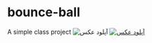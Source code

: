 # bounce-ball
A simple class project
<img src="" border="0" alt="آپلود عکس" />
<a href="https://uupload.ir/view/captuujire_f19f.png" target="_blank"><img src="https://s8.uupload.ir/files/captuujire_f19f_thumb.png" border="0" alt="آپلود عکس" /></a>

